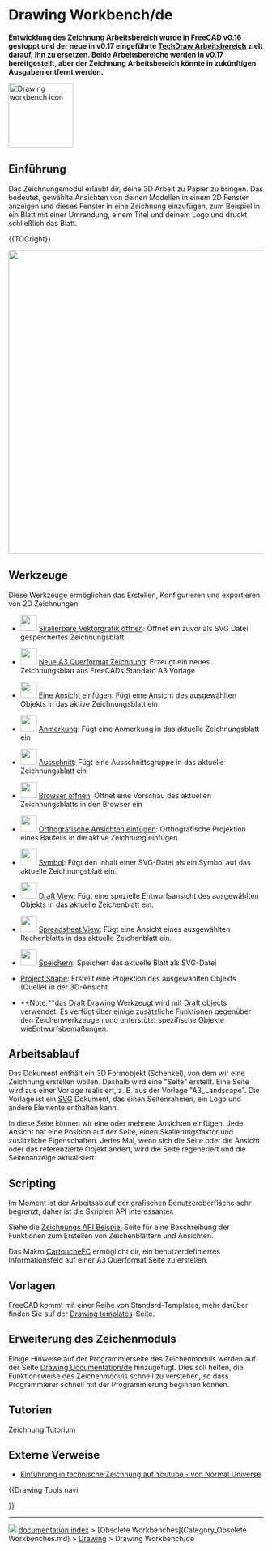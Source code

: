 # Drawing Workbench/de
**Entwicklung des [Zeichnung Arbeitsbereich](Drawing_Workbench/de.md) wurde in FreeCAD v0.16 gestoppt und der neue in v0.17 eingeführte [TechDraw Arbeitsbereich](TechDraw_Workbench/de.md) zielt darauf, ihn zu ersetzen. Beide Arbeitsbereiche werden in v0.17 bereitgestellt, aber der Zeichnung Arbeitsbereich könnte in zukünftigen Ausgaben entfernt werden.**

<img alt="Drawing workbench icon" src=images/Workbench_Drawing.svg  style="width:128px;">

## Einführung

Das Zeichnungsmodul erlaubt dir, deine 3D Arbeit zu Papier zu bringen. Das bedeutet, gewählte Ansichten von deinen Modellen in einem 2D Fenster anzeigen und dieses Fenster in eine Zeichnung einzufügen, zum Beispiel in ein Blatt mit einer Umrandung, einem Titel und deinem Logo und druckt schließlich das Blatt.


{{TOCright}}

<img alt="" src=images/Drawing_extraction.png  style="width:600px;">

## Werkzeuge

Diese Werkzeuge ermöglichen das Erstellen, Konfigurieren und exportieren von 2D Zeichnungen

-   <img alt="" src=images/Drawing_New.png  style="width:32px;"> [Skalierbare Vektorgrafik öffnen](Drawing_Open_SVG/de.md): Öffnet ein zuvor als SVG Datei gespeichertes Zeichnungsblatt

-   <img alt="" src=images/Drawing_Landscape_A3.png  style="width:32px;"> [Neue A3 Querformat Zeichnung](Drawing_Landscape_A3/de.md): Erzeugt ein neues Zeichnungsblatt aus FreeCADs Standard A3 Vorlage

-   <img alt="" src=images/Drawing_View.png  style="width:32px;"> [Eine Ansicht einfügen](Drawing_View/de.md): Fügt eine Ansicht des ausgewählten Objekts in das aktive Zeichnungsblatt ein

-   <img alt="" src=images/Drawing_Annotation.png  style="width:32px;"> [Anmerkung](Drawing_Annotation/de.md): Fügt eine Anmerkung in das aktuelle Zeichnungsblatt ein

-   <img alt="" src=images/Drawing_Clip.png  style="width:32px;"> [Ausschnitt](Drawing_Clip/de.md): Fügt eine Ausschnittsgruppe in das aktuelle Zeichnungsblatt ein

-   <img alt="" src=images/Drawing_Openbrowser.png  style="width:32px;"> [Browser öffnen](Drawing_Openbrowser/de.md): Öffnet eine Vorschau des aktuellen Zeichnungsblatts in den Browser ein

-   <img alt="" src=images/Drawing_Orthoviews.png  style="width:32px;"> [Orthografische Ansichten einfügen](Drawing_Orthoviews/de.md): Orthografische Projektion eines Bauteils in die aktive Zeichnung einfügen

-   <img alt="" src=images/Drawing_Symbol.png  style="width:32px;"> [Symbol](Drawing_Symbol.md): Fügt den Inhalt einer SVG-Datei als ein Symbol auf das aktuelle Zeichnungsblatt ein.

-   <img alt="" src=images/Drawing_DraftView.png  style="width:32px;"> [Draft View](Draft_Drawing.md): Fügt eine spezielle Entwurfsansicht des ausgewählten Objekts in das aktuelle Zeichenblatt ein.

-   <img alt="" src=images/Drawing_SpreadsheetView.png  style="width:32px;"> [Spreadsheet View](Drawing_SpreadsheetView.md): Fügt eine Ansicht eines ausgewählten Rechenblatts in das aktuelle Zeichenblatt ein.

-   <img alt="" src=images/Drawing_Save.png  style="width:32px;"> [Speichern](Drawing_Save/de.md): Speichert das aktuelle Blatt als SVG-Datei

-   [Project Shape](Drawing_ProjectShape.md): Erstellt eine Projektion des ausgewählten Objekts (Quelle) in der 3D-Ansicht.

-    **Note:**das [Draft Drawing](Draft_Drawing/de.md) Werkzeugt wird mit [Draft objects](Draft_Workbench/de.md) verwendet. Es verfügt über einige zusätzliche Funktionen gegenüber den Zeichenwerkzeugen und unterstützt spezifische Objekte wie[Entwurfsbemaßungen](Draft_Dimension/de.md).

## Arbeitsablauf

Das Dokument enthält ein 3D Formobjekt (Schenkel), von dem wir eine Zeichnung erstellen wollen. Deshalb wird eine \"Seite\" erstellt. Eine Seite wird aus einer Vorlage realisiert, z. B. aus der Vorlage \"A3\_Landscape\". Die Vorlage ist ein [SVG](SVG/de.md) Dokument, das einen Seitenrahmen, ein Logo und andere Elemente enthalten kann.

In diese Seite können wir eine oder mehrere Ansichten einfügen. Jede Ansicht hat eine Position auf der Seite, einen Skalierungsfaktor und zusätzliche Eigenschaften. Jedes Mal, wenn sich die Seite oder die Ansicht oder das referenzierte Objekt ändert, wird die Seite regeneriert und die Seitenanzeige aktualisiert.

## Scripting

Im Moment ist der Arbeitsablauf der grafischen Benutzeroberfläche sehr begrenzt, daher ist die Skripten API interessanter.

Siehe die [Zeichnungs API Beispiel](Drawing_API_example/de.md) Seite für eine Beschreibung der Funktionen zum Erstellen von Zeichenblättern und Ansichten.

Das Makro [CartoucheFC](Macro_CartoucheFC/de.md) ermöglicht dir, ein benutzerdefiniertes Informationsfeld auf einer A3 Querformat Seite zu erstellen.

## Vorlagen

FreeCAD kommt mit einer Reihe von Standard-Templates, mehr darüber finden Sie auf der [Drawing templates](Drawing_templates.md)-Seite.

## Erweiterung des Zeichenmoduls 

Einige Hinweise auf der Programmierseite des Zeichenmoduls werden auf der Seite [Drawing Documentation/de](Drawing_Documentation/de.md) hinzugefügt. Dies soll helfen, die Funktionsweise des Zeichenmoduls schnell zu verstehen, so dass Programmierer schnell mit der Programmierung beginnen können.

## Tutorien

[Zeichnung Tutorium](Drawing_tutorial/de.md)

## Externe Verweise 

-   [Einführung in technische Zeichnung auf Youtube - von Normal Universe](https://www.youtube.com/watch?v=1Hm5Zyjmjac)





{{Drawing Tools navi

}}



---
![](images/Right_arrow.png) [documentation index](../README.md) > [Obsolete Workbenches](Category_Obsolete Workbenches.md) > [Drawing](Category_Drawing.md) > Drawing Workbench/de
